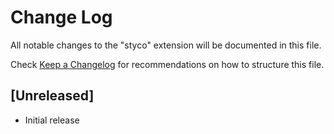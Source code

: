 # Change Log

All notable changes to the "styco" extension will be documented in this file.

Check [Keep a Changelog](http://keepachangelog.com/) for recommendations on how to structure this file.

## [Unreleased]

- Initial release